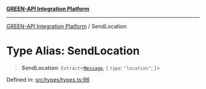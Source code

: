 [**GREEN-API Integration Platform**](../README.md)

***

[GREEN-API Integration Platform](../globals.md) / SendLocation

# Type Alias: SendLocation

> **SendLocation**: `Extract`\<[`Message`](Message.md), \{ `type`: `"location"`; \}\>

Defined in: [src/types/types.ts:96](https://github.com/green-api/greenapi-integration/blob/65d246f492cf703d5fb1135013cb3aaba77514dc/src/types/types.ts#L96)
